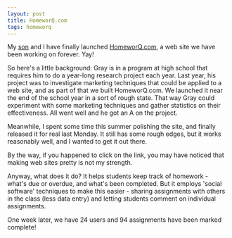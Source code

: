 ```yaml
---
layout: post
title: HomeworQ.com
tags: homeworq
---
```


My <a href="http://graykemmey.com">son</a> and I have finally launched <a href="http://homeworq.com">HomeworQ.com</a>, a web site we have been working on forever.  Yay!

So here's a little background:  Gray is in a program at high school that requires him to do a year-long research project each year.  Last year, his project was to investigate marketing techniques that could be applied to a web site, and as part of that we built HomeworQ.com.  We launched it near the end of the school year in a sort of rough state.  That way Gray could experiment with some marketing techniques and gather statistics on their effectiveness.  All went well and he got an A on the project.

Meanwhile, I spent some time this summer polishing the site, and finally released it for real last Monday.  It still has some rough edges, but it works reasonably well, and I wanted to get it out there.

By the way, if you happened to click on the link, you may have noticed that making web sites pretty is not my strength.

Anyway, what does it do?  It helps students keep track of homework - what's due or overdue, and what's been completed.  But it employs 'social software' techniques to make this easier - sharing assignments with others in the class (less data entry) and letting students comment on individual assignments.

One week later, we have 24 users and 94 assignments have been marked complete!